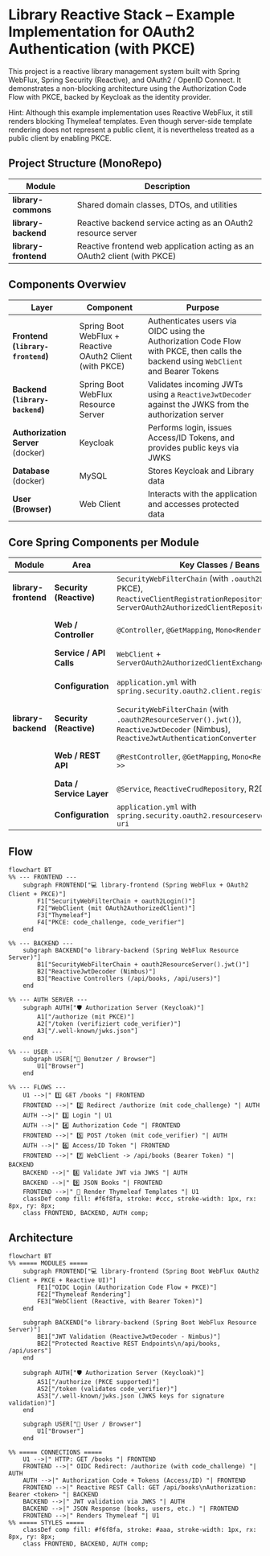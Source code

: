 # Library Reactive Stack – Example Implementation for OAuth2 Authentication (with PKCE)

This project is a reactive library management system built with Spring WebFlux, Spring Security (Reactive), and OAuth2 / OpenID Connect.
It demonstrates a non-blocking architecture using the Authorization Code Flow with PKCE, backed by Keycloak as the identity provider.

Hint:
Although this example implementation uses Reactive WebFlux, it still renders blocking Thymeleaf templates.
Even though server-side template rendering does not represent a public client, it is nevertheless treated as a public client by enabling PKCE.

## Project Structure (MonoRepo)

| Module               | Description                                                              |
|----------------------|--------------------------------------------------------------------------|
| **library-commons**  | Shared domain classes, DTOs, and utilities                               |
| **library-backend**  | Reactive backend service acting as an OAuth2 resource server             |
| **library-frontend** | Reactive frontend web application acting as an OAuth2 client (with PKCE) |

## Components Overwiev

| Layer                             | Component                                                | Purpose                                                                                                                              |
|-----------------------------------|----------------------------------------------------------|--------------------------------------------------------------------------------------------------------------------------------------|
| **Frontend (`library-frontend`)** | Spring Boot WebFlux + Reactive OAuth2 Client (with PKCE) | Authenticates users via OIDC using the Authorization Code Flow with PKCE, then calls the backend using `WebClient` and Bearer Tokens |
| **Backend (`library-backend`)**   | Spring Boot WebFlux Resource Server                      | Validates incoming JWTs using a `ReactiveJwtDecoder` against the JWKS from the authorization server                                  |
| **Authorization Server** (docker) | Keycloak                                                 | Performs login, issues Access/ID Tokens, and provides public keys via JWKS                                                           |
| **Database** (docker)             | MySQL                                                    | Stores Keycloak and Library data                                                                                                     |~~
| **User (Browser)**                | Web Client                                               | Interacts with the application and accesses protected data                                                                           |

## Core Spring Components per Module

| Module               | Area                     | Key Classes / Beans                                                                                                                             | Purpose                                                                                           |
|----------------------|--------------------------|-------------------------------------------------------------------------------------------------------------------------------------------------|---------------------------------------------------------------------------------------------------|
| **library-frontend** | **Security (Reactive)**  | `SecurityWebFilterChain` (with `.oauth2Login()` + PKCE),<br>`ReactiveClientRegistrationRepository`,<br>`ServerOAuth2AuthorizedClientRepository` | Handles OIDC login with PKCE, stores tokens reactively within the `ReactiveSecurityContextHolder` |
|                      | **Web / Controller**     | `@Controller`, `@GetMapping`, `Mono<Rendering>`                                                                                                 | Renders HTML using Thymeleaf Reactive or returns JSON responses                                   |
|                      | **Service / API Calls**  | `WebClient` + `ServerOAuth2AuthorizedClientExchangeFilterFunction`                                                                              | Calls the `library-backend` API reactively using Bearer Tokens                                    |
|                      | **Configuration**        | `application.yml` with `spring.security.oauth2.client.registration.*`                                                                           | Defines client ID, secret, scopes, redirect URIs, and PKCE enforcement                            |
| **library-backend**  | **Security (Reactive)**  | `SecurityWebFilterChain` (with `.oauth2ResourceServer().jwt()`),<br>`ReactiveJwtDecoder` (Nimbus),<br>`ReactiveJwtAuthenticationConverter`      | Reactively validates JWTs and maps claims to authorities                                          |
|                      | **Web / REST API**       | `@RestController`, `@GetMapping`, `Mono<ResponseEntity<?>>`                                                                                     | Exposes protected reactive REST endpoints (e.g. `/api/books`, `/api/users`)                       |
|                      | **Data / Service Layer** | `@Service`, `ReactiveCrudRepository`, R2DBC entities                                                                                            | Handles business logic and reactive database access                                               |
|                      | **Configuration**        | `application.yml` with `spring.security.oauth2.resourceserver.jwt.jwk-set-uri`                                                                  | Defines JWKS URI for token signature validation                                                   |

## Flow

```mermaid
flowchart BT
%% --- FRONTEND ---
    subgraph FRONTEND["💻 library-frontend (Spring WebFlux + OAuth2 Client + PKCE)"]
        F1["SecurityWebFilterChain + oauth2Login()"]
        F2["WebClient (mit OAuth2AuthorizedClient)"]
        F3["Thymeleaf"]
        F4["PKCE: code_challenge, code_verifier"]
    end

%% --- BACKEND ---
    subgraph BACKEND["⚙️ library-backend (Spring WebFlux Resource Server)"]
        B1["SecurityWebFilterChain + oauth2ResourceServer().jwt()"]
        B2["ReactiveJwtDecoder (Nimbus)"]
        B3["Reactive Controllers (/api/books, /api/users)"]
    end

%% --- AUTH SERVER ---
    subgraph AUTH["🛡️ Authorization Server (Keycloak)"]
        A1["/authorize (mit PKCE)"]
        A2["/token (verifiziert code_verifier)"]
        A3["/.well-known/jwks.json"]
    end

%% --- USER ---
    subgraph USER["👤 Benutzer / Browser"]
        U1["Browser"]
    end

%% --- FLOWS ---
    U1 -->|" 1️⃣ GET /books "| FRONTEND
    FRONTEND -->|" 2️⃣ Redirect /authorize (mit code_challenge) "| AUTH
    AUTH -->|" 3️⃣ Login "| U1
    AUTH -->|" 4️⃣ Authorization Code "| FRONTEND
    FRONTEND -->|" 5️⃣ POST /token (mit code_verifier) "| AUTH
    AUTH -->|" 6️⃣ Access/ID Token "| FRONTEND
    FRONTEND -->|" 7️⃣ WebClient -> /api/books (Bearer Token) "| BACKEND
    BACKEND -->|" 8️⃣ Validate JWT via JWKS "| AUTH
    BACKEND -->|" 9️⃣ JSON Books "| FRONTEND
    FRONTEND -->|" 🏁 Render Thymeleaf Templates "| U1
    classDef comp fill: #f6f8fa, stroke: #ccc, stroke-width: 1px, rx: 8px, ry: 8px;
    class FRONTEND, BACKEND, AUTH comp;
```

## Architecture

```mermaid
flowchart BT
%% ===== MODULES =====
    subgraph FRONTEND["💻 library-frontend (Spring Boot WebFlux OAuth2 Client + PKCE + Reactive UI)"]
        FE1["OIDC Login (Authorization Code Flow + PKCE)"]
        FE2["Thymeleaf Rendering"]
        FE3["WebClient (Reactive, with Bearer Token)"]
    end

    subgraph BACKEND["⚙️ library-backend (Spring Boot WebFlux Resource Server)"]
        BE1["JWT Validation (ReactiveJwtDecoder - Nimbus)"]
        BE2["Protected Reactive REST Endpoints\n/api/books, /api/users"]
    end

    subgraph AUTH["🛡️ Authorization Server (Keycloak)"]
        AS1["/authorize (PKCE supported)"]
        AS2["/token (validates code_verifier)"]
        AS3["/.well-known/jwks.json (JWKS keys for signature validation)"]
    end

    subgraph USER["👤 User / Browser"]
        U1["Browser"]
    end

%% ===== CONNECTIONS =====
    U1 -->|" HTTP: GET /books "| FRONTEND
    FRONTEND -->|" OIDC Redirect: /authorize (with code_challenge) "| AUTH
    AUTH -->|" Authorization Code + Tokens (Access/ID) "| FRONTEND
    FRONTEND -->|" Reactive REST Call: GET /api/books\nAuthorization: Bearer <token> "| BACKEND
    BACKEND -->|" JWT validation via JWKS "| AUTH
    BACKEND -->|" JSON Response (books, users, etc.) "| FRONTEND
    FRONTEND -->|" Renders Thymeleaf "| U1
%% ===== STYLES =====
    classDef comp fill: #f6f8fa, stroke: #aaa, stroke-width: 1px, rx: 8px, ry: 8px;
    class FRONTEND, BACKEND, AUTH comp;
```
